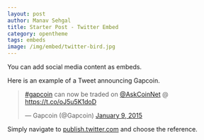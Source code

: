 ```yaml
---
layout: post
author: Manav Sehgal
title: Starter Post - Twitter Embed
category: opentheme
tags: embeds
image: /img/embed/twitter-bird.jpg
---
```


You can add social media content as embeds. 

Here is an example of a Tweet announcing Gapcoin.

<blockquote class="twitter-tweet"><p lang="en" dir="ltr"><a href="https://twitter.com/hashtag/gapcoin?src=hash&amp;ref_src=twsrc%5Etfw">#gapcoin</a> can now be traded on <a href="https://twitter.com/AskCoinNet?ref_src=twsrc%5Etfw">@AskCoinNet</a> @ <a href="https://t.co/oJ5u5K1doD">https://t.co/oJ5u5K1doD</a></p>&mdash; Gapcoin (@Gapcoin) <a href="https://twitter.com/Gapcoin/status/553600821364269056?ref_src=twsrc%5Etfw">January 9, 2015</a></blockquote> <script async src="https://platform.twitter.com/widgets.js" charset="utf-8"></script> 

<p>Simply navigate to <a href="https://publish.twitter.com" target="_blank">publish.twitter.com</a> and choose the reference.</p>

